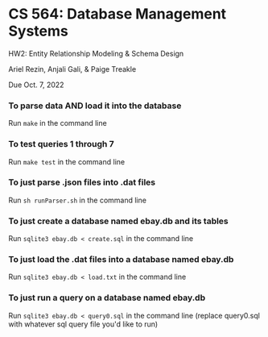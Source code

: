 # CS 564: Database Management Systems

HW2: Entity Relationship Modeling & Schema Design

Ariel Rezin, Anjali Gali, & Paige Treakle

Due Oct. 7, 2022

### To parse data AND load it into the database

Run `make` in the command line

### To test queries 1 through 7

Run `make test` in the command line

### To just parse .json files into .dat files

Run `sh runParser.sh` in the command line

### To just create a database named ebay.db and its tables

Run `sqlite3 ebay.db < create.sql` in the command line

### To just load the .dat files into a database named ebay.db

Run `sqlite3 ebay.db < load.txt` in the command line

### To just run a query on a database named ebay.db

Run `sqlite3 ebay.db < query0.sql` in the command line (replace query0.sql with whatever sql query file you'd like to run)
